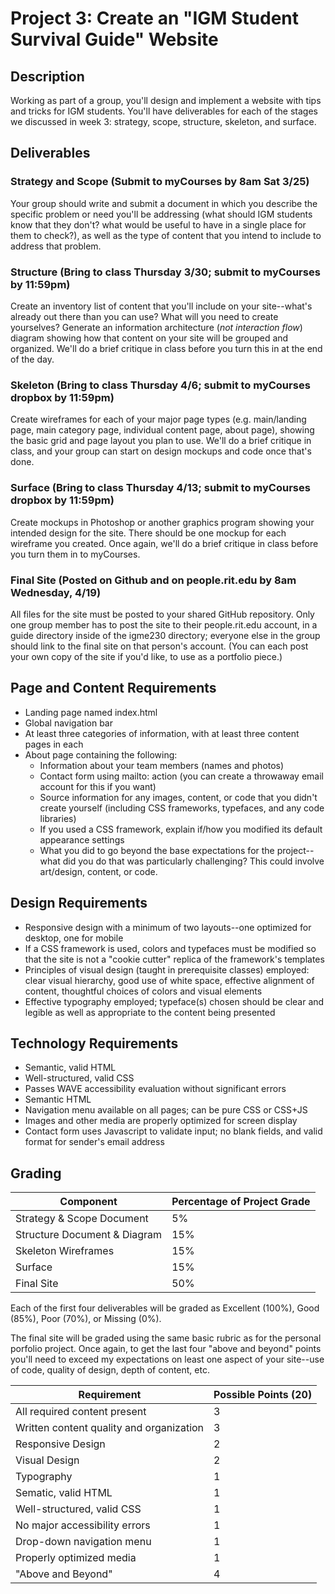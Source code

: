 # Project 3: Create an "IGM Student Survival Guide" Website 

## Description
Working as part of a group, you'll design and implement a website with tips and tricks for IGM students. You'll have deliverables for each of the stages we discussed in week 3: strategy, scope, structure, skeleton, and surface.  

## Deliverables

### Strategy and Scope (Submit to myCourses by 8am Sat 3/25)
Your group should write and submit a document in which you describe the specific problem or need you'll be addressing (what should IGM students know that they don't? what would be useful to have in a single place for them to check?), as well as the type of content that you intend to include to address that problem.

### Structure (Bring to class Thursday 3/30; submit to myCourses by 11:59pm)
Create an inventory list of content that you'll include on your site--what's already out there than you can use? What will you need to create yourselves? Generate an information architecture (*not interaction flow*) diagram showing how that content on your site will be grouped and organized. We'll do a brief critique in class before you turn this in at the end of the day. 

### Skeleton (Bring to class Thursday 4/6; submit to myCourses dropbox by 11:59pm)
Create wireframes for each of your major page types (e.g. main/landing page, main category page, individual content page, about page), showing the basic grid and page layout you plan to use. We'll do a brief critique in class, and your group can start on design mockups and code once that's done.

### Surface (Bring to class Thursday 4/13; submit to myCourses dropbox by 11:59pm)
Create mockups in Photoshop or another graphics program showing your intended design for the site. There should be one mockup for each wireframe you created. Once again, we'll do a brief critique in class before you turn them in to myCourses. 

### Final Site (Posted on Github and on people.rit.edu by 8am Wednesday, 4/19)
All files for the site must be posted to your shared GitHub repository. Only one group member has to post the site to their people.rit.edu account, in a guide directory inside of the igme230 directory; everyone else in the group should link to the final site on that person's account. (You can each post your own copy of the site if you'd like, to use as a portfolio piece.) 

## Page and Content Requirements
- Landing page named index.html
- Global navigation bar
- At least three categories of information, with at least three content pages in each
- About page containing the following:
  - Information about your team members (names and photos)
  - Contact form using mailto: action (you can create a throwaway email account for this if you want)
  - Source information for any images, content, or code that you didn't create yourself (including CSS frameworks, typefaces, and any code libraries)
  - If you used a CSS framework, explain if/how you modified its default appearance settings 
  - What you did to go beyond the base expectations for the project--what did you do that was particularly challenging? This could involve art/design, content, or code. 

## Design Requirements
- Responsive design with a minimum of two layouts--one optimized for desktop, one for mobile
- If a CSS framework is used, colors and typefaces must be modified so that the site is not a "cookie cutter" replica of the framework's templates
- Principles of visual design (taught in prerequisite classes) employed: clear visual hierarchy, good use of white space, effective alignment of content, thoughtful choices of colors and visual elements
- Effective typography employed; typeface(s) chosen should be clear and legible as well as appropriate to the content being presented

## Technology Requirements
- Semantic, valid HTML
- Well-structured, valid CSS
- Passes WAVE accessibility evaluation without significant errors 
- Semantic HTML
- Navigation menu available on all pages; can be pure CSS or CSS+JS 
- Images and other media are properly optimized for screen display
- Contact form uses Javascript to validate input; no blank fields, and valid format for sender's email address

## Grading
Component | Percentage of Project Grade |
--------- | --------------------------- |
Strategy & Scope Document | 5% |
Structure Document & Diagram | 15% |
Skeleton Wireframes | 15% |
Surface | 15% |
Final Site | 50% |

Each of the first four deliverables will be graded as Excellent (100%), Good (85%), Poor (70%), or Missing (0%). 

The final site will be graded using the same basic rubric as for the personal porfolio project. Once again, to get the last four "above and beyond" points you'll need to exceed my expectations on least one aspect of your site--use of code, quality of design, depth of content, etc. 

Requirement | Possible Points (20) |
----------- | --------------- |
All required content present | 3 |
Written content quality and organization | 3 |
Responsive Design | 2 |
Visual Design | 2 |
Typography | 1 |
Sematic, valid HTML | 1 |
Well-structured, valid CSS | 1 |
No major accessibility errors | 1|
Drop-down navigation menu | 1 |
Properly optimized media | 1 |
"Above and Beyond" | 4 |
